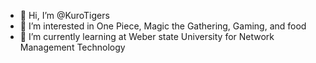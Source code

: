 - 👋 Hi, I’m @KuroTigers
- 👀 I’m interested in One Piece, Magic the Gathering, Gaming, and food
- 🌱 I’m currently learning at Weber state University for Network Management Technology



<!---
KuroTigers/KuroTigers is a ✨ special ✨ repository because its `README.md` (this file) appears on your GitHub profile.
You can click the Preview link to take a look at your changes.
--->
